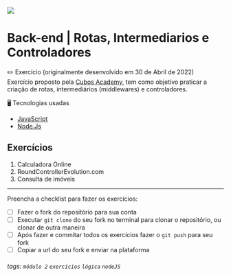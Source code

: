 ![](https://i.imgur.com/xG74tOh.png)

# Back-end | Rotas, Intermediarios e Controladores

:pencil2: Exercício (originalmente desenvolvido em 30 de Abril de 2022) <br>
Exercício proposto pela [Cubos Academy](https://cubos.academy/sucesso), tem como objetivo praticar a criação de rotas, intermediários (middlewares) e controladores.

:desktop_computer: Tecnologias usadas
- [JavaScript](https://developer.mozilla.org/pt-BR/docs/Web/JavaScript)
- [Node.Js](https://nodejs.org/en/docs/)

## Exercícios

1. Calculadora Online
2. RoundControllerEvolution.com
3. Consulta de imóveis

---

Preencha a checklist para fazer os exercícios:

-   [ ] Fazer o fork do repositório para sua conta
-   [ ] Executar `git clone` do seu fork no terminal para clonar o repositório, ou clonar de outra maneira
-   [ ] Após fazer e commitar todos os exercícios fazer o `git push` para seu fork
-   [ ] Copiar a url do seu fork e enviar na plataforma

###### tags: `módulo 2` `exercícios` `lógica` `nodeJS`
